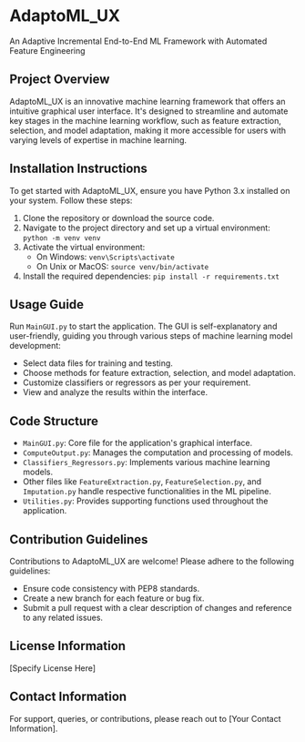 # AdaptoML_UX
An Adaptive Incremental End-to-End ML Framework with Automated Feature Engineering

## Project Overview
AdaptoML_UX is an innovative machine learning framework that offers an intuitive graphical user interface. It's designed to streamline and automate key stages in the machine learning workflow, such as feature extraction, selection, and model adaptation, making it more accessible for users with varying levels of expertise in machine learning.

## Installation Instructions
To get started with AdaptoML_UX, ensure you have Python 3.x installed on your system. Follow these steps:
1. Clone the repository or download the source code.
2. Navigate to the project directory and set up a virtual environment: `python -m venv venv`
3. Activate the virtual environment:
   - On Windows: `venv\Scripts\activate`
   - On Unix or MacOS: `source venv/bin/activate`
4. Install the required dependencies: `pip install -r requirements.txt`

## Usage Guide
Run `MainGUI.py` to start the application. The GUI is self-explanatory and user-friendly, guiding you through various steps of machine learning model development:
- Select data files for training and testing.
- Choose methods for feature extraction, selection, and model adaptation.
- Customize classifiers or regressors as per your requirement.
- View and analyze the results within the interface.

## Code Structure
- `MainGUI.py`: Core file for the application's graphical interface.
- `ComputeOutput.py`: Manages the computation and processing of models.
- `Classifiers_Regressors.py`: Implements various machine learning models.
- Other files like `FeatureExtraction.py`, `FeatureSelection.py`, and `Imputation.py` handle respective functionalities in the ML pipeline.
- `Utilities.py`: Provides supporting functions used throughout the application.

## Contribution Guidelines
Contributions to AdaptoML_UX are welcome! Please adhere to the following guidelines:
- Ensure code consistency with PEP8 standards.
- Create a new branch for each feature or bug fix.
- Submit a pull request with a clear description of changes and reference to any related issues.

## License Information
[Specify License Here]

## Contact Information
For support, queries, or contributions, please reach out to [Your Contact Information].
